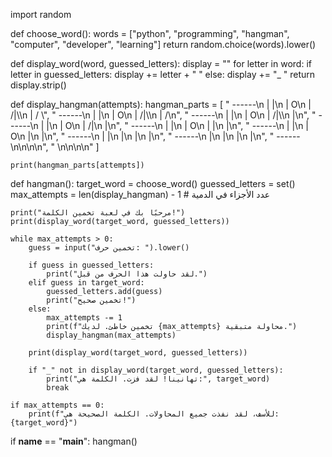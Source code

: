 import random

def choose_word():
    words = ["python", "programming", "hangman", "computer", "developer", "learning"]
    return random.choice(words).lower()

def display_word(word, guessed_letters):
    display = ""
    for letter in word:
        if letter in guessed_letters:
            display += letter + " "
        else:
            display += "_ "
    return display.strip()

def display_hangman(attempts):
    hangman_parts = [
        "  ------\n  |    |\n  |    O\n  |   /|\\\n  |   / \\",
        "  ------\n  |    |\n  |    O\n  |   /|\\\n  |   /\n",
        "  ------\n  |    |\n  |    O\n  |   /|\\\n  |\n",
        "  ------\n  |    |\n  |    O\n  |   /|\n  |\n",
        "  ------\n  |    |\n  |    O\n  |    |\n  |\n",
        "  ------\n  |    |\n  |    O\n  |\n  |\n",
        "  ------\n  |    |\n  |\n  |\n  |\n",
        "  ------\n  |\n  |\n  |\n  |\n",
        "  ------\n\n\n\n",
        "  \n\n\n\n"
    ]

    print(hangman_parts[attempts])

def hangman():
    target_word = choose_word()
    guessed_letters = set()
    max_attempts = len(display_hangman) - 1  # عدد الأجزاء في الدمية

    print("مرحبًا بك في لعبة تخمين الكلمة!")
    print(display_word(target_word, guessed_letters))

    while max_attempts > 0:
        guess = input("تخمين حرف: ").lower()

        if guess in guessed_letters:
            print("لقد حاولت هذا الحرف من قبل.")
        elif guess in target_word:
            guessed_letters.add(guess)
            print("تخمين صحيح!")
        else:
            max_attempts -= 1
            print(f"تخمين خاطئ. لديك {max_attempts} محاولة متبقية.")
            display_hangman(max_attempts)

        print(display_word(target_word, guessed_letters))

        if "_" not in display_word(target_word, guessed_letters):
            print("تهانينا! لقد فزت. الكلمة هي:", target_word)
            break

    if max_attempts == 0:
        print(f"للأسف، لقد نفذت جميع المحاولات. الكلمة الصحيحة هي: {target_word}")

if __name__ == "__main__":
    hangman()

